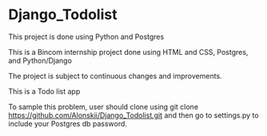 # Django_Todolist
This project is done using Python and Postgres

This is a Bincom internship project done using HTML and CSS, Postgres, and Python/Django 

The project is subject to continuous changes and improvements.

This is a Todo list app 

To sample this problem, user should clone using git clone https://github.com/Alonskii/Django_Todolist.git 
and then go to settings.py to include your Postgres db password. 



